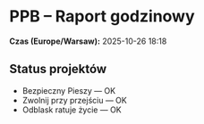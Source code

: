 # PPB – Raport godzinowy
**Czas (Europe/Warsaw):** 2025-10-26 18:18

## Status projektów
- Bezpieczny Pieszy — OK
- Zwolnij przy przejściu — OK
- Odblask ratuje życie — OK

